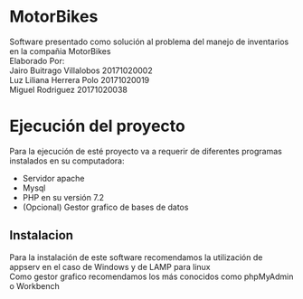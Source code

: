 # MotorBikes

<div>Software presentado como solución al problema del manejo de inventarios en la compañia MotorBikes</div>
<div>Elaborado Por: </div>
<div>Jairo Buitrago Villalobos 20171020002</div>
<div>Luz Liliana Herrera Polo 20171020019</div>
<div>Miguel Rodriguez 20171020038</div>

# Ejecución del proyecto

<div>Para la ejecución de esté proyecto va a requerir de diferentes programas instalados en su computadora: </div>
<ul>
  <li>Servidor apache</li>
  <li>Mysql</li>
  <li>PHP en su versión 7.2</li>
  <li>(Opcional) Gestor grafico de bases de datos</li>
</ul>

<h2>Instalacion</h2>
<div>Para la instalación de este software recomendamos la utilización de appserv en el caso de Windows y de LAMP para linux</div>
<div>Como gestor grafico recomendamos los más conocidos como phpMyAdmin o Workbench</div>
